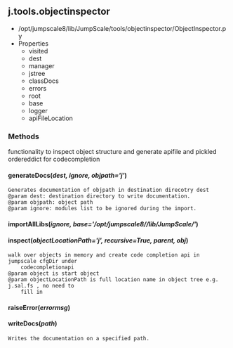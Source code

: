<!-- toc -->
## j.tools.objectinspector

- /opt/jumpscale8/lib/JumpScale/tools/objectinspector/ObjectInspector.py
- Properties
    - visited
    - dest
    - manager
    - jstree
    - classDocs
    - errors
    - root
    - base
    - logger
    - apiFileLocation

### Methods

functionality to inspect object structure and generate apifile
and pickled ordereddict for codecompletion

#### generateDocs(*dest, ignore, objpath='j'*) 

```
Generates documentation of objpath in destination direcotry dest
@param dest: destination directory to write documentation.
@param objpath: object path
@param ignore: modules list to be ignored during the import.

```

#### importAllLibs(*ignore, base='/opt/jumpscale8//lib/JumpScale/'*) 

#### inspect(*objectLocationPath='j', recursive=True, parent, obj*) 

```
walk over objects in memory and create code completion api in jumpscale cfgDir under
    codecompletionapi
@param object is start object
@param objectLocationPath is full location name in object tree e.g. j.sal.fs , no need to
    fill in

```

#### raiseError(*errormsg*) 

#### writeDocs(*path*) 

```
Writes the documentation on a specified path.

```

